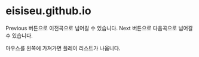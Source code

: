 # eisiseu.github.io


Previous 버튼으로 이전곡으로 넘어갈 수 있습니다.
Next 버튼으로 다음곡으로 넘어갈 수 있습니다.

마우스를 왼쪽에 가져가면 플레이 리스트가 나옵니다.
